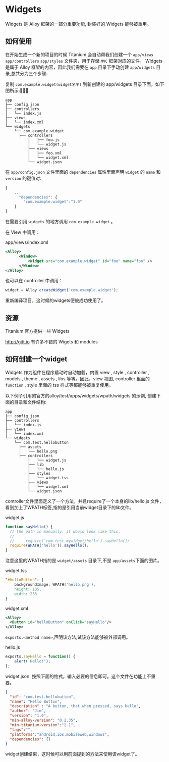 # Widgets

Widgets 是 Alloy 框架的一部分重要功能, 封装好的 Widgets 能够被重用。

## 如何使用

在开始生成一个新的项目的时候 Titanium 会自动帮我们创建一个 `app/views`
`app/controllers` `app/styles` 文件夹，用于存储 `MVC` 框架对应的文件。
Widgets 是属于 Alloy 框架的内容，因此我们需要在 `app` 目录下手动创建
`app/widgets` 目录,总共分为三个步骤:

 复制 `com.example.widget(widget名字)` 到新创建的 app/widgets 目录下面。如下图所示:

```
app
├── config.json
├── controllers
│   └── index.js
├── views
│   └── index.xml
└── widgets
    └── com.example.widget
      ├── controllers
          │   ├── foo.js
          │   └── widget.js
          ├── views
          │   ├── foo.xml
          │   └── widget.xml
          └── widget.json
```
 在 `app/config.json` 文件里面的 `dependencies` 属性里面声明 `widget` 的 `name` 和 `version` 的键值对:

```javascript
{
    ...
      "dependencies": {
        "com.example.widget":"1.0"
    }
}
```
 在需要引用 `widgets` 的地方调用 `com.example.widget` 。

在 View 中调用：

app/views/index.xml
```xml
<Alloy>
      <Window>
          <Widget src="com.example.widget" id="foo" name="foo" />
      </Window>
</Alloy>
```

也可以在 controller 中调用：

```javascript
widget = Alloy.createWidget('com.example.widget');
```

重新编译项目，这时候的widgets便被成功使用了。


## 资源

Titanium 官方提供一些 Widgets

http://gitt.io 有许多不错的 Wigets 和 modules

## 如何创建一个widget

Widgets 作为组件在程序启动时自动加载，内置 view , style , controller ,
models , theme , assets , libs 等等。因此，view 视图, controller 里面的
`function` , style 里面的 tss 样式等都能够被重复使用。

以下例子引用的官方的alloy/test/apps/widgets/wpath/widgets 的示例,
创建下面的目录和文件结构:

```
app
├── config.json
├── controllers
│   └── index.js
├── views
│   └── index.xml
└── widgets
    └── com.test.hellobutton
      ├── assets
      │   └── hello.png
      ├── controllers
          │   └── widget.js
          ├── lib
          │   └── hello.js
          ├── styles
          │   └── widget.tss
          ├── views
          │   └── widget.xml
          └── widget.json
```
controller文件里面定义了一个方法，并且require了一个本身的lib/hello.js 文件，看到加上了WPATH标签,指的是引用当前widget目录下的lib文件。

widget.js

```javascript
function sayHello() {
  // the path in manually, it would look like this:
  //
  //     require('com.test.mywidget/hello').sayHello();
  require(WPATH('hello')).sayHello();
}
```

注意这里的WPATH指的是 `widget/assets` 目录下,不是 `app/assets`下面的图片。

widget.tss

```css
"#helloButton": {
    backgroundImage: WPATH('hello.png'),
    height: 135,
    width: 233
}
```

widget.xml

```xml
<Alloy>
  <Button id="helloButton" onClick="sayHello"/>
</Alloy>
```

`exports.<method name>`,声明该方法,试该方法能够被外部调用。

hello.js

```javascript
exports.sayHello = function() {
    alert('Hello!');
};
```

widget.json: 按照下面的格式，输入必要的信息即可。这个文件在功能上不重要。

```json
{
  "id": "com.test.hellobutton",
  "name": "Hello Button",
  "description" : "A button, that when pressed, says hello",
  "author": "Jim",
  "version": "1.0",
  "min-alloy-version": "0.2.35",
  "min-titanium-version":"2.1",
  "tags":"",
  "platforms":"android,ios,mobileweb,windows",
  "dependencies": {}
}
```

widget创建结束，这时候可以用前面提到的方法来使用该widget了。
